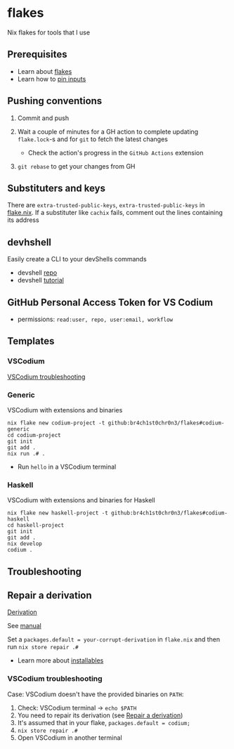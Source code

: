 # flakes

Nix flakes for tools that I use

## Prerequisites

- Learn about [flakes](https://github.com/br4ch1st0chr0n3/the-little-things#flakes)
- Learn how to [pin inputs](https://nixos.org/manual/nix/unstable/command-ref/new-cli/nix3-flake.html#flake-references)

## Pushing conventions

1. Commit and push

1. Wait a couple of minutes for a GH action to complete updating `flake.lock`-s and for `git` to fetch the latest changes
   - Check the action's progress in the `GitHub Actions` extension

1. `git rebase` to get your changes from GH

## Substituters and keys

There are `extra-trusted-public-keys`, `extra-trusted-public-keys` in [flake.nix](./flake.nix). If a substituter like `cachix` fails, comment out the lines containing its address

## devhshell

Easily create a CLI to your devShells commands

- devshell [repo](https://github.com/numtide/devshell)
- devshell [tutorial](https://yuanwang.ca/posts/getting-started-with-flakes.html#numtidedevshell)

## GitHub Personal Access Token for VS Codium

- permissions: `read:user, repo, user:email, workflow`

## Templates

### VSCodium

[VSCodium troubleshooting](#vscodium-troubleshooting)

### Generic

VSCodium with extensions and binaries

   ```console
   nix flake new codium-project -t github:br4ch1st0chr0n3/flakes#codium-generic
   cd codium-project
   git init
   git add .
   nix run .# .
   ```

- Run `hello` in a VSCodium terminal

### Haskell

VSCodium with extensions and binaries for Haskell

   ```console
   nix flake new haskell-project -t github:br4ch1st0chr0n3/flakes#codium-haskell
   cd haskell-project
   git init
   git add .
   nix develop
   codium .
   ```

## Troubleshooting

## Repair a derivation

[Derivation](https://nixos.org/manual/nix/unstable/language/derivations.html?highlight=derivation#derivations)

See [manual](https://nixos.org/manual/nix/stable/command-ref/new-cli/nix3-store-repair.html)

Set a  `packages.default = your-corrupt-derivation` in `flake.nix` and then run `nix store repair .#`
   - Learn more about [installables](https://nixos.org/manual/nix/stable/command-ref/new-cli/nix.html?highlight=installable#installables)

### VSCodium troubleshooting

Case: VSCodium doesn't have the provided binaries on `PATH`:

   1. Check: VSCodium terminal -> `echo $PATH`
   1. You need to repair its derivation (see [Repair a derivation](#repair-a-derivation))
   1. It's assumed that in your flake, `packages.default = codium;`
   1. `nix store repair .#`
   1. Open VSCodium in another terminal
